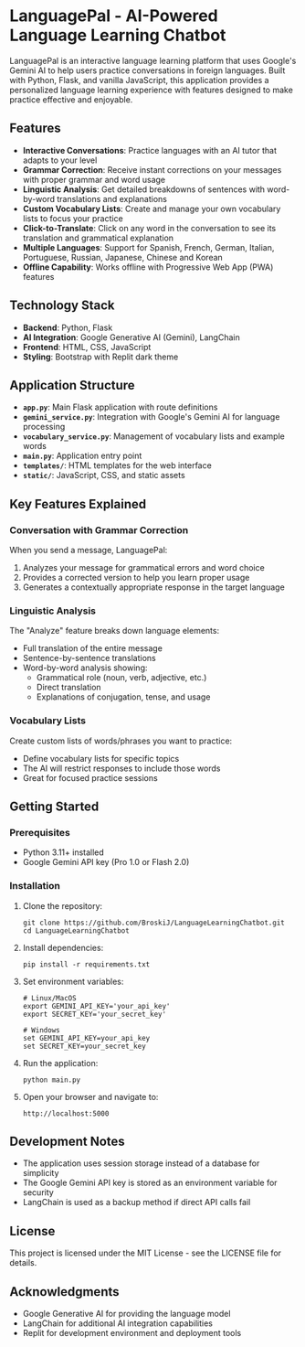 # LanguagePal - AI-Powered Language Learning Chatbot

LanguagePal is an interactive language learning platform that uses Google's Gemini AI to help users practice conversations in foreign languages. Built with Python, Flask, and vanilla JavaScript, this application provides a personalized language learning experience with features designed to make practice effective and enjoyable.

## Features

- **Interactive Conversations**: Practice languages with an AI tutor that adapts to your level
- **Grammar Correction**: Receive instant corrections on your messages with proper grammar and word usage
- **Linguistic Analysis**: Get detailed breakdowns of sentences with word-by-word translations and explanations
- **Custom Vocabulary Lists**: Create and manage your own vocabulary lists to focus your practice
- **Click-to-Translate**: Click on any word in the conversation to see its translation and grammatical explanation
- **Multiple Languages**: Support for Spanish, French, German, Italian, Portuguese, Russian, Japanese, Chinese and Korean
- **Offline Capability**: Works offline with Progressive Web App (PWA) features

## Technology Stack

- **Backend**: Python, Flask
- **AI Integration**: Google Generative AI (Gemini), LangChain
- **Frontend**: HTML, CSS, JavaScript
- **Styling**: Bootstrap with Replit dark theme

## Application Structure

- **`app.py`**: Main Flask application with route definitions
- **`gemini_service.py`**: Integration with Google's Gemini AI for language processing
- **`vocabulary_service.py`**: Management of vocabulary lists and example words
- **`main.py`**: Application entry point
- **`templates/`**: HTML templates for the web interface
- **`static/`**: JavaScript, CSS, and static assets

## Key Features Explained

### Conversation with Grammar Correction

When you send a message, LanguagePal:
1. Analyzes your message for grammatical errors and word choice
2. Provides a corrected version to help you learn proper usage
3. Generates a contextually appropriate response in the target language

### Linguistic Analysis

The "Analyze" feature breaks down language elements:
- Full translation of the entire message
- Sentence-by-sentence translations
- Word-by-word analysis showing:
  - Grammatical role (noun, verb, adjective, etc.)
  - Direct translation
  - Explanations of conjugation, tense, and usage

### Vocabulary Lists

Create custom lists of words/phrases you want to practice:
- Define vocabulary lists for specific topics
- The AI will restrict responses to include those words
- Great for focused practice sessions

## Getting Started

### Prerequisites

- Python 3.11+ installed
- Google Gemini API key (Pro 1.0 or Flash 2.0)

### Installation

1. Clone the repository:
   ```
   git clone https://github.com/BroskiJ/LanguageLearningChatbot.git
   cd LanguageLearningChatbot
   ```

2. Install dependencies:
   ```
   pip install -r requirements.txt
   ```

3. Set environment variables:
   ```
   # Linux/MacOS
   export GEMINI_API_KEY='your_api_key'
   export SECRET_KEY='your_secret_key'

   # Windows
   set GEMINI_API_KEY=your_api_key
   set SECRET_KEY=your_secret_key
   ```

4. Run the application:
   ```
   python main.py
   ```

5. Open your browser and navigate to:
   ```
   http://localhost:5000
   ```

## Development Notes

- The application uses session storage instead of a database for simplicity
- The Google Gemini API key is stored as an environment variable for security
- LangChain is used as a backup method if direct API calls fail

## License

This project is licensed under the MIT License - see the LICENSE file for details.

## Acknowledgments

- Google Generative AI for providing the language model
- LangChain for additional AI integration capabilities
- Replit for development environment and deployment tools